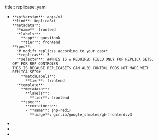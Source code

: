 title:: replicaset.yaml

- ```
  **apiVersion**: apps/v1
  **kind**: ReplicaSet
  **metadata**:
    **name**: frontend
    **labels**:
      **app**: guestbook
      **tier**: frontend
  **spec**:
    *# modify replicas according to your case*
    **replicas**: 3
    **selector**: ##THIS IS A REQUIRED FIELD ONLY FOR REPLICA SETS, OPT FOR REP CONTROLER
  THIS IS BECAUSE REPLICASETS CAN ALSO CONTROL PODS NOT MADE WITH REPLICA SETS#
      **matchLabels**:
        **tier**: frontend
    **template**:
      **metadata**:
        **labels**:
          **tier**: frontend
      **spec**:
        **containers**:
        - **name**: php-redis
          **image**: gcr.io/google_samples/gb-frontend:v3
  ```
-
-
-
